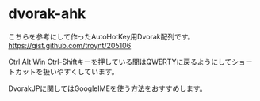 
# dvorak-ahk

こちらを参考にして作ったAutoHotKey用Dvorak配列です。  
<https://gist.github.com/troynt/205106>

Ctrl Alt Win Ctrl-Shiftキーを押している間はQWERTYに戻るようにしてショートカットを扱いやすくしています。

DvorakJPに関してはGoogleIMEを使う方法をおすすめします。
